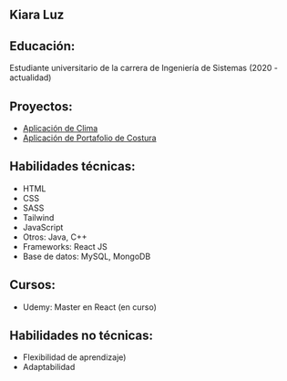 <h2>Kiara Luz</h2>
<h2>Educación:</h2>
<p>Estudiante universitario de la carrera de Ingeniería de Sistemas (2020 - actualidad)</p>

<h2>Proyectos: </h2>
<ul>
  <a href="https://costura.netlify.app" style={"text-decoration: none"}><li>Aplicación de Clima</li></a>
  <a href="https://climate-by-city.netlify.app" style={"text-decoration: none"}><li>Aplicación de Portafolio de Costura</li></a>
</ul>

<h2>Habilidades técnicas: </h2>
<ul> 
  <li>HTML</li>
  <li>CSS</li>
  <li>SASS</li>
  <li>Tailwind</li>
  <li>JavaScript</li>
  <li>Otros: Java, C++</li>
  <li>Frameworks: React JS</li>
  <li>Base de datos: MySQL, MongoDB</li>
</ul>

<h2>Cursos: </h2>
<ul>
  <li>Udemy: Master en React (en curso)</li>
</ul>

<h2>Habilidades no técnicas: </h2>
<ul>
  <li>Flexibilidad de aprendizaje)</li>
  <li>Adaptabilidad</li>
</ul>
